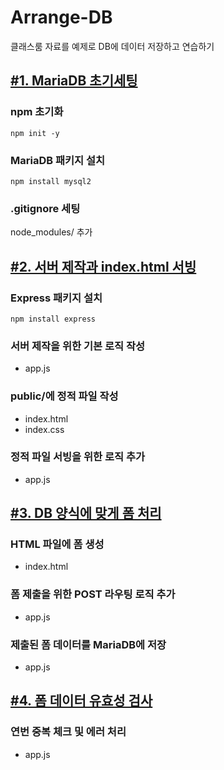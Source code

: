 # Arrange-DB
클래스룸 자료를 예제로 DB에 데이터 저장하고 연습하기

## [#1. MariaDB 초기세팅](https://github.com/dev-honing/Arrange-DB/issues/1)
### npm 초기화
```
npm init -y
```

### MariaDB 패키지 설치
```
npm install mysql2
```

### .gitignore 세팅
node_modules/ 추가

## [#2. 서버 제작과 index.html 서빙](https://github.com/dev-honing/Arrange-DB/issues/2)
### Express 패키지 설치
```
npm install express
```
### 서버 제작을 위한 기본 로직 작성
- app.js
### public/에 정적 파일 작성
- index.html
- index.css
### 정적 파일 서빙을 위한 로직 추가
- app.js

## [#3. DB 양식에 맞게 폼 처리](https://github.com/dev-honing/Arrange-DB/issues/3)
### HTML 파일에 폼 생성
- index.html
### 폼 제출을 위한 POST 라우팅 로직 추가
- app.js
### 제출된 폼 데이터를 MariaDB에 저장
- app.js

## [#4. 폼 데이터 유효성 검사](https://github.com/dev-honing/Arrange-DB/issues/4)
### 연번 중복 체크 및 에러 처리
- app.js